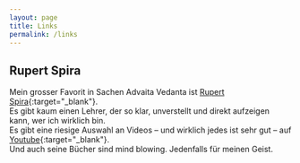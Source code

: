 ```yaml
---
layout: page
title: Links
permalink: /links
---
```


## Rupert Spira
Mein grosser Favorit in Sachen Advaita Vedanta ist [Rupert Spira](https://rupertspira.com){:target="_blank"}.  
Es gibt kaum einen Lehrer, der so klar, unverstellt und direkt aufzeigen kann, wer ich wirklich bin.  
Es gibt eine riesige Auswahl an Videos – und wirklich jedes ist sehr gut – auf [Youtube](https://www.youtube.com/@rupertspira){:target="_blank"}.  
Und auch seine Bücher sind mind blowing. Jedenfalls für meinen Geist.